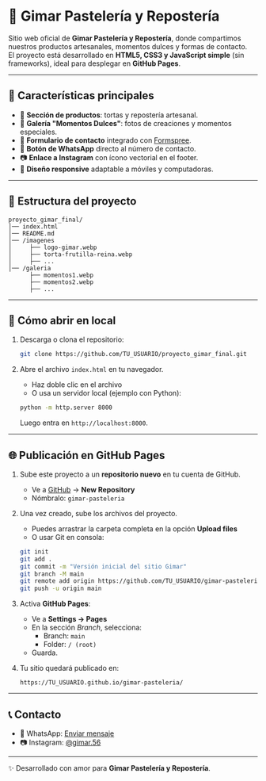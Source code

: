 # 🍰 Gimar Pastelería y Repostería

Sitio web oficial de **Gimar Pastelería y Repostería**, donde compartimos nuestros productos artesanales, momentos dulces y formas de contacto.  
El proyecto está desarrollado en **HTML5, CSS3 y JavaScript simple** (sin frameworks), ideal para desplegar en **GitHub Pages**.

---

## 🌟 Características principales

- 🎂 **Sección de productos**: tortas y repostería artesanal.  
- 📸 **Galería "Momentos Dulces"**: fotos de creaciones y momentos especiales.  
- 📩 **Formulario de contacto** integrado con [Formspree](https://formspree.io/).  
- 📱 **Botón de WhatsApp** directo al número de contacto.  
- 📷 **Enlace a Instagram** con ícono vectorial en el footer.  
- 🎨 **Diseño responsive** adaptable a móviles y computadoras.  

---

## 📂 Estructura del proyecto

```
proyecto_gimar_final/
│── index.html
│── README.md
│── /imagenes
│     ├── logo-gimar.webp
│     ├── torta-frutilla-reina.webp
│     ├── ...
│── /galeria
      ├── momentos1.webp
      ├── momentos2.webp
      ├── ...
```

---

## 🚀 Cómo abrir en local

1. Descarga o clona el repositorio:  

   ```bash
   git clone https://github.com/TU_USUARIO/proyecto_gimar_final.git
   ```

2. Abre el archivo `index.html` en tu navegador.  
   - Haz doble clic en el archivo  
   - O usa un servidor local (ejemplo con Python):  

   ```bash
   python -m http.server 8000
   ```

   Luego entra en `http://localhost:8000`.

---

## 🌐 Publicación en GitHub Pages

1. Sube este proyecto a un **repositorio nuevo** en tu cuenta de GitHub.  
   - Ve a [GitHub](https://github.com) → **New Repository**  
   - Nómbralo: `gimar-pasteleria`  

2. Una vez creado, sube los archivos del proyecto.  
   - Puedes arrastrar la carpeta completa en la opción **Upload files**  
   - O usar Git en consola:  

   ```bash
   git init
   git add .
   git commit -m "Versión inicial del sitio Gimar"
   git branch -M main
   git remote add origin https://github.com/TU_USUARIO/gimar-pasteleria.git
   git push -u origin main
   ```

3. Activa **GitHub Pages**:  
   - Ve a **Settings → Pages**  
   - En la sección *Branch*, selecciona:  
     - Branch: `main`  
     - Folder: `/ (root)`  
   - Guarda.  

4. Tu sitio quedará publicado en:  

   ```
   https://TU_USUARIO.github.io/gimar-pasteleria/
   ```

---

## 📞 Contacto

- 📲 WhatsApp: [Enviar mensaje](https://wa.me/541139496500)  
- 📷 Instagram: [@gimar.56](https://www.instagram.com/gimar.56/)  

---

✨ Desarrollado con amor para **Gimar Pastelería y Repostería**.
